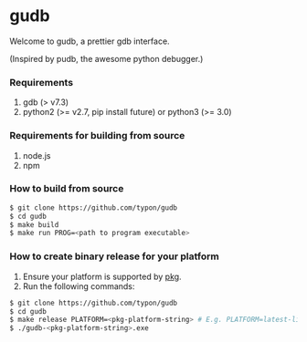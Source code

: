 gudb
=====
Welcome to gudb, a prettier gdb interface. 


(Inspired by pudb, the awesome python debugger.)

### Requirements

1. gdb (> v7.3)
2.  python2 (>= v2.7, pip install future)
    or
    python3 (>= 3.0)

### Requirements for building from source

1. node.js
2. npm

### How to build from source

```bash
$ git clone https://github.com/typon/gudb 
$ cd gudb
$ make build
$ make run PROG=<path to program executable>
```

### How to create binary release for your platform

1. Ensure your platform is supported by [pkg](https://github.com/zeit/pkg).
2. Run the following commands:

```bash
$ git clone https://github.com/typon/gudb 
$ cd gudb
$ make release PLATFORM=<pkg-platform-string> # E.g. PLATFORM=latest-linux-x64
$ ./gudb-<pkg-platform-string>.exe
```